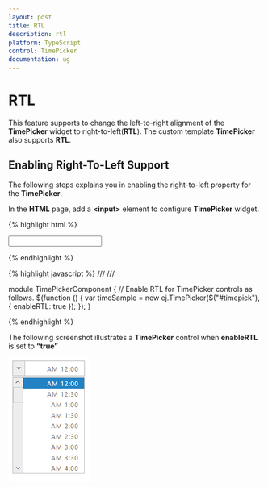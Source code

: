 ```yaml
---
layout: post
title: RTL
description: rtl
platform: TypeScript
control: TimePicker
documentation: ug
---
```


# RTL

This feature supports to change the left-to-right alignment of the **TimePicker** widget to right-to-left(**RTL**). The custom template **TimePicker** also supports **RTL**.

## Enabling Right-To-Left Support

The following steps explains you in enabling the right-to-left property for the **TimePicker**.

In the **HTML** page, add a **&lt;input&gt;** element to configure **TimePicker** widget.   

{% highlight html %}

<input type="text" id="time" />

{% endhighlight %}

{% highlight javascript %}
/// <reference path="tsfiles/jquery.d.ts" />
/// <reference path="tsfiles/ej.web.all.d.ts" />

module TimePickerComponent {
    // Enable RTL for TimePicker controls as follows.
    $(function () {
        var timeSample = new ej.TimePicker($("#timepick"), {
            enableRTL: true
        });
    });
}
    
{% endhighlight %}


The following screenshot illustrates a **TimePicker** control when **enableRTL** is set to **“true”**

![](RTL_images/RTL_img1.png) 


